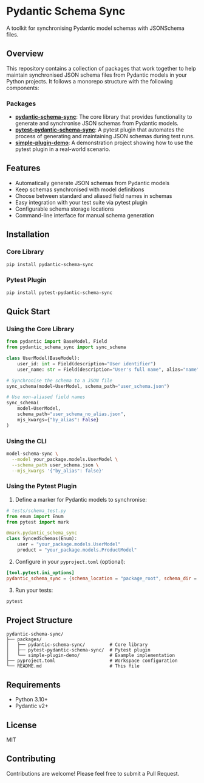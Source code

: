 # Pydantic Schema Sync

A toolkit for synchronising Pydantic model schemas with JSONSchema files.

## Overview

This repository contains a collection of packages that work together to help maintain synchronised JSON schema files from Pydantic models in your Python projects. It follows a monorepo structure with the following components:

### Packages

- [**pydantic-schema-sync**](packages/pydantic-schema-sync/README.md): The core library that provides functionality to generate and synchronise JSON schemas from Pydantic models.
- [**pytest-pydantic-schema-sync**](packages/pytest-pydantic-schema-sync/README.md): A pytest plugin that automates the process of generating and maintaining JSON schemas during test runs.
- [**simple-plugin-demo**](packages/simple-plugin-demo/README.md): A demonstration project showing how to use the pytest plugin in a real-world scenario.

## Features

- Automatically generate JSON schemas from Pydantic models
- Keep schemas synchronised with model definitions
- Choose between standard and aliased field names in schemas
- Easy integration with your test suite via pytest plugin
- Configurable schema storage locations
- Command-line interface for manual schema generation

## Installation

### Core Library

```bash
pip install pydantic-schema-sync
```

### Pytest Plugin

```bash
pip install pytest-pydantic-schema-sync
```

## Quick Start

### Using the Core Library

```python
from pydantic import BaseModel, Field
from pydantic_schema_sync import sync_schema

class UserModel(BaseModel):
    user_id: int = Field(description="User identifier")
    user_name: str = Field(description="User's full name", alias="name")

# Synchronise the schema to a JSON file
sync_schema(model=UserModel, schema_path="user_schema.json")

# Use non-aliased field names
sync_schema(
    model=UserModel,
    schema_path="user_schema_no_alias.json",
    mjs_kwargs={"by_alias": False}
)
```

### Using the CLI

```bash
model-schema-sync \
  --model your_package.models.UserModel \
  --schema_path user_schema.json \
  --mjs_kwargs '{"by_alias": false}'
```

### Using the Pytest Plugin

1. Define a marker for Pydantic models to synchronise:

```python
# tests/schema_test.py
from enum import Enum
from pytest import mark

@mark.pydantic_schema_sync
class SyncedSchemas(Enum):
    user = "your_package.models.UserModel"
    product = "your_package.models.ProductModel"
```

2. Configure in your `pyproject.toml` (optional):

```toml
[tool.pytest.ini_options]
pydantic_schema_sync = {schema_location = "package_root", schema_dir = "schemas", mjs_kwargs = {by_alias = false}}
```

3. Run your tests:

```bash
pytest
```

## Project Structure

```
pydantic-schema-sync/
├── packages/
│   ├── pydantic-schema-sync/         # Core library
│   ├── pytest-pydantic-schema-sync/  # Pytest plugin
│   └── simple-plugin-demo/           # Example implementation
├── pyproject.toml                    # Workspace configuration
└── README.md                         # This file
```

## Requirements

- Python 3.10+
- Pydantic v2+

## License

MIT

## Contributing

Contributions are welcome! Please feel free to submit a Pull Request.